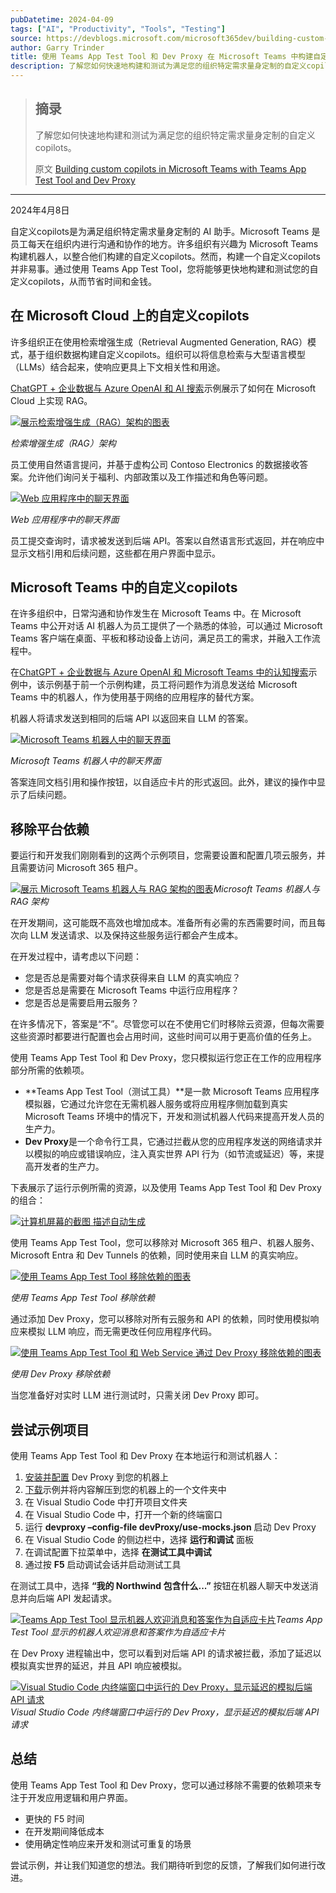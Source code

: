 ```yaml
---
pubDatetime: 2024-04-09
tags: ["AI", "Productivity", "Tools", "Testing"]
source: https://devblogs.microsoft.com/microsoft365dev/building-custom-copilots-in-microsoft-teams-with-teams-app-test-tool-and-dev-proxy/
author: Garry Trinder
title: 使用 Teams App Test Tool 和 Dev Proxy 在 Microsoft Teams 中构建自定义copilots
description: 了解您如何快速地构建和测试为满足您的组织特定需求量身定制的自定义copilots。
---
```


> ## 摘录
>
> 了解您如何快速地构建和测试为满足您的组织特定需求量身定制的自定义copilots。
>
> 原文 [Building custom copilots in Microsoft Teams with Teams App Test Tool and Dev Proxy](https://devblogs.microsoft.com/microsoft365dev/building-custom-copilots-in-microsoft-teams-with-teams-app-test-tool-and-dev-proxy/)

---

2024年4月8日

自定义copilots是为满足组织特定需求量身定制的 AI 助手。Microsoft Teams 是员工每天在组织内进行沟通和协作的地方。许多组织有兴趣为 Microsoft Teams 构建机器人，以整合他们构建的自定义copilots。然而，构建一个自定义copilots并非易事。通过使用 Teams App Test Tool，您将能够更快地构建和测试您的自定义copilots，从而节省时间和金钱。

## 在 Microsoft Cloud 上的自定义copilots

许多组织正在使用检索增强生成（Retrieval Augmented Generation, RAG）模式，基于组织数据构建自定义copilots。组织可以将信息检索与大型语言模型（LLMs）结合起来，使响应更具上下文相关性和用途。

[ChatGPT + 企业数据与 Azure OpenAI 和 AI 搜索](https://github.com/Azure-Samples/azure-search-openai-demo)示例展示了如何在 Microsoft Cloud 上实现 RAG。

[![展示检索增强生成（RAG）架构的图表](../../assets/092/word-image-20254-1.png)](https://devblogs.microsoft.com/microsoft365dev/wp-content/uploads/sites/73/2024/04/word-image-20254-1.png)

_检索增强生成（RAG）架构_

员工使用自然语言提问，并基于虚构公司 Contoso Electronics 的数据接收答案。允许他们询问关于福利、内部政策以及工作描述和角色等问题。

[![Web 应用程序中的聊天界面](../../assets/092/chat-screen.png)](https://devblogs.microsoft.com/microsoft365dev/wp-content/uploads/sites/73/2024/04/chat-screen.png)

_Web 应用程序中的聊天界面_

员工提交查询时，请求被发送到后端 API。答案以自然语言形式返回，并在响应中显示文档引用和后续问题，这些都在用户界面中显示。

## Microsoft Teams 中的自定义copilots

在许多组织中，日常沟通和协作发生在 Microsoft Teams 中。在 Microsoft Teams 中公开对话 AI 机器人为员工提供了一个熟悉的体验，可以通过 Microsoft Teams 客户端在桌面、平板和移动设备上访问，满足员工的需求，并融入工作流程中。

在[ChatGPT + 企业数据与 Azure OpenAI 和 Microsoft Teams 中的认知搜索](https://adoption.microsoft.com/sample-solution-gallery/sample/pnp-sp-dev-teams-sample-bot-azure-search-openai-ts/)示例中，该示例基于前一个示例构建，员工将问题作为消息发送给 Microsoft Teams 中的机器人，作为使用基于网络的应用程序的替代方案。

机器人将请求发送到相同的后端 API 以返回来自 LLM 的答案。

[![Microsoft Teams 机器人中的聊天界面](../../assets/092/chat-with-your-data-bot-in-microsoft-teams.png)](https://devblogs.microsoft.com/microsoft365dev/wp-content/uploads/sites/73/2024/04/chat-with-your-data-bot-in-microsoft-teams.png)

_Microsoft Teams 机器人中的聊天界面_

答案连同文档引用和操作按钮，以自适应卡片的形式返回。此外，建议的操作中显示了后续问题。

## 移除平台依赖

要运行和开发我们刚刚看到的这两个示例项目，您需要设置和配置几项云服务，并且需要访问 Microsoft 365 租户。

[![展示 Microsoft Teams 机器人与 RAG 架构的图表](../../assets/092/a-diagram-of-a-software-company-description-autom.png)](https://devblogs.microsoft.com/microsoft365dev/wp-content/uploads/sites/73/2024/04/a-diagram-of-a-software-company-description-autom.png)_Microsoft Teams 机器人与 RAG 架构_

在开发期间，这可能既不高效也增加成本。准备所有必需的东西需要时间，而且每次向 LLM 发送请求、以及保持这些服务运行都会产生成本。

在开发过程中，请考虑以下问题：

- 您是否总是需要对每个请求获得来自 LLM 的真实响应？
- 您是否总是需要在 Microsoft Teams 中运行应用程序？
- 您是否总是需要启用云服务？

在许多情况下，答案是“不”。尽管您可以在不使用它们时移除云资源，但每次需要这些资源时都要进行配置也会占用时间，这些时间可以用于更高价值的任务上。

使用 Teams App Test Tool 和 Dev Proxy，您只模拟运行您正在工作的应用程序部分所需的依赖项。

- **Teams App Test Tool（测试工具）**是一款 Microsoft Teams 应用程序模拟器，它通过允许您在无需机器人服务或将应用程序侧加载到真实 Microsoft Teams 环境中的情况下，开发和测试机器人代码来提高开发人员的生产力。
- **Dev Proxy**是一个命令行工具，它通过拦截从您的应用程序发送的网络请求并以模拟的响应或错误响应，注入真实世界 API 行为（如节流或延迟）等，来提高开发者的生产力。

下表展示了运行示例所需的资源，以及使用 Teams App Test Tool 和 Dev Proxy 的组合：

[![计算机屏幕的截图 描述自动生成](../../assets/092/a-screenshot-of-a-computer-screen-description-aut.png)](https://devblogs.microsoft.com/microsoft365dev/wp-content/uploads/sites/73/2024/04/a-screenshot-of-a-computer-screen-description-aut.png)

使用 Teams App Test Tool，您可以移除对 Microsoft 365 租户、机器人服务、Microsoft Entra 和 Dev Tunnels 的依赖，同时使用来自 LLM 的真实响应。

[![使用 Teams App Test Tool 移除依赖的图表](../../assets/092/word-image-20254-6.png)](https://devblogs.microsoft.com/microsoft365dev/wp-content/uploads/sites/73/2024/04/word-image-20254-6.png)

_使用 Teams App Test Tool 移除依赖_

通过添加 Dev Proxy，您可以移除对所有云服务和 API 的依赖，同时使用模拟响应来模拟 LLM 响应，而无需更改任何应用程序代码。

[![使用 Teams App Test Tool 和 Web Service 通过 Dev Proxy 移除依赖的图表](../../assets/092/word-image-20254-7.png)](https://devblogs.microsoft.com/microsoft365dev/wp-content/uploads/sites/73/2024/04/word-image-20254-7.png)

_使用 Dev Proxy 移除依赖_

当您准备好对实时 LLM 进行测试时，只需关闭 Dev Proxy 即可。

## 尝试示例项目

使用 Teams App Test Tool 和 Dev Proxy 在本地运行和测试机器人：

1.  [安装并配置](https://learn.microsoft.com/microsoft-cloud/dev/dev-proxy/get-started#install-dev-proxy) Dev Proxy 到您的机器上
2.  [下载](https://adoption.microsoft.com/sample-solution-gallery/sample/pnp-sp-dev-teams-sample-bot-azure-search-openai-ts/)示例并将内容解压到您的机器上的一个文件夹中
3.  在 Visual Studio Code 中打开项目文件夹
4.  在 Visual Studio Code 中，打开一个新的终端窗口
5.  运行 **devproxy –config-file devProxy/use-mocks.json** 启动 Dev Proxy
6.  在 Visual Studio Code 的侧边栏中，选择 **运行和调试** 面板
7.  在调试配置下拉菜单中，选择 **在测试工具中调试**
8.  通过按 **F5** 启动调试会话并启动测试工具

在测试工具中，选择 **“我的 Northwind 包含什么...”** 按钮在机器人聊天中发送消息并向后端 API 发起请求。

[![Teams App Test Tool 显示机器人欢迎消息和答案作为自适应卡片](../../assets/092/a-screenshot-of-a-computer-description-automatica.png)](https://devblogs.microsoft.com/microsoft365dev/wp-content/uploads/sites/73/2024/04/a-screenshot-of-a-computer-description-automatica.png)_Teams App Test Tool 显示的机器人欢迎消息和答案作为自适应卡片_

在 Dev Proxy 进程输出中，您可以看到对后端 API 的请求被拦截，添加了延迟以模拟真实世界的延迟，并且 API 响应被模拟。

[![Visual Studio Code 内终端窗口中运行的 Dev Proxy，显示延迟的模拟后端 API 请求](../../assets/092/a-screenshot-of-a-computer-description-automatica-1.png)](https://devblogs.microsoft.com/microsoft365dev/wp-content/uploads/sites/73/2024/04/a-screenshot-of-a-computer-description-automatica-1.png)_Visual Studio Code 内终端窗口中运行的 Dev Proxy，显示延迟的模拟后端 API 请求_

## 总结

使用 Teams App Test Tool 和 Dev Proxy，您可以通过移除不需要的依赖项来专注于开发应用逻辑和用户界面。

- 更快的 F5 时间
- 在开发期间降低成本
- 使用确定性响应来开发和测试可重复的场景

尝试示例，并让我们知道您的想法。我们期待听到您的反馈，了解我们如何进行改进。
